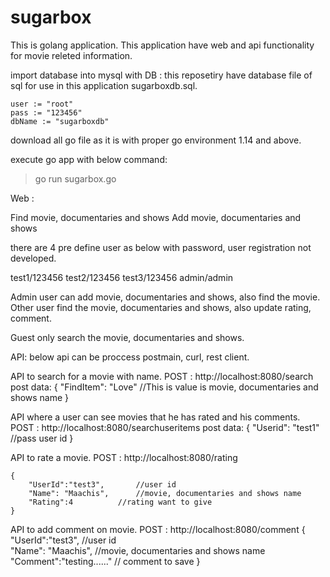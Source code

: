 # sugarbox

This is golang application. This application have web and api functionality for movie releted information.

import database into mysql with 
DB : this reposetiry have database file of sql for use in this application sugarboxdb.sql.

	user := "root"
	pass := "123456"
	dbName := "sugarboxdb"

download all go file as it is with proper go environment 1.14 and above.


execute go app with below command: 
>go run sugarbox.go



Web :

Find movie, documentaries and shows 
Add movie, documentaries and shows 

there are 4 pre define user as below with password, user registration not developed.

test1/123456
test2/123456
test3/123456
admin/admin

Admin user can add movie, documentaries and shows, also find the movie.
Other user find the movie, documentaries and shows, also update rating, comment.

Guest only search the movie, documentaries and shows.

API: below api can be proccess postmain, curl, rest client.

API to search for a movie with name. 
	POST : http://localhost:8080/search
	post data: 
	{
	  "FindItem": "Love"		//This is value is movie, documentaries and shows name
	}

API where a user can see movies that he has rated and his comments. 
	POST : http://localhost:8080/searchuseritems
	post data:
	{
	  "Userid": "test1"		//pass user id
	}	

API to rate a movie.
	POST : http://localhost:8080/rating

	{
		"UserId":"test3",		//user id
		"Name": "Maachis",		//movie, documentaries and shows name
	  	"Rating":4			//rating want to give
	}

API to add comment on movie.
	POST : http://localhost:8080/comment
	{
		"UserId":"test3",		//user id	
		"Name": "Maachis",		//movie, documentaries and shows name
	  	"Comment":"testing......"	// comment to save
	}

